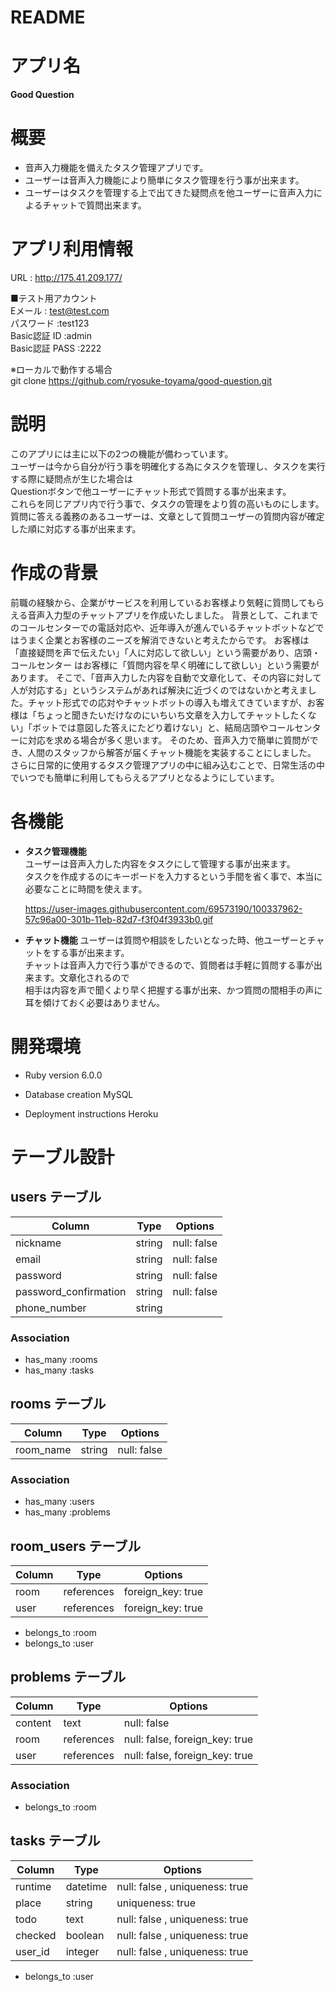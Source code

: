 # README

# アプリ名
**Good Question**

# 概要
* 音声入力機能を備えたタスク管理アプリです。
* ユーザーは音声入力機能により簡単にタスク管理を行う事が出来ます。
* ユーザーはタスクを管理する上で出てきた疑問点を他ユーザーに音声入力によるチャットで質問出来ます。

# アプリ利用情報
URL : http://175.41.209.177/  

■テスト用アカウント  
Eメール        : test@test.com  
パスワード       :test123  
Basic認証 ID   :admin  
Basic認証 PASS :2222  

※ローカルで動作する場合  
git clone https://github.com/ryosuke-toyama/good-question.git

# 説明
このアプリには主に以下の2つの機能が備わっています。  
ユーザーは今から自分が行う事を明確化する為にタスクを管理し、タスクを実行する際に疑問点が生じた場合は  
Questionボタンで他ユーザーにチャット形式で質問する事が出来ます。  
これらを同じアプリ内で行う事で、タスクの管理をより質の高いものにします。  
質問に答える義務のあるユーザーは、文章として質問ユーザーの質問内容が確定した順に対応する事が出来ます。

# 作成の背景
前職の経験から、企業がサービスを利用しているお客様より気軽に質問してもらえる音声入力型のチャットアプリを作成いたしました。
背景として、これまでのコールセンターでの電話対応や、近年導入が進んでいるチャットボットなどではうまく企業とお客様のニーズを解消できないと考えたからです。
お客様は「直接疑問を声で伝えたい」「人に対応して欲しい」という需要があり、店頭・コールセンター はお客様に「質問内容を早く明確にして欲しい」という需要があります。
そこで、「音声入力した内容を自動で文章化して、その内容に対して人が対応する」というシステムがあれば解決に近づくのではないかと考えました。チャット形式での応対やチャットボットの導入も増えてきていますが、お客様は「ちょっと聞きたいだけなのにいちいち文章を入力してチャットしたくない」「ボットでは意図した答えにたどり着けない」と、結局店頭やコールセンターに対応を求める場合が多く思います。
そのため、音声入力で簡単に質問ができ、人間のスタッフから解答が届くチャット機能を実装することにしました。
さらに日常的に使用するタスク管理アプリの中に組み込むことで、日常生活の中でいつでも簡単に利用してもらえるアプリとなるようにしています。

# 各機能

* **タスク管理機能**  
  ユーザーは音声入力した内容をタスクにして管理する事が出来ます。  
  タスクを作成するのにキーボードを入力するという手間を省く事で、本当に必要なことに時間を使えます。
  
  https://user-images.githubusercontent.com/69573190/100337962-57c96a00-301b-11eb-82d7-f3f04f3933b0.gif

* **チャット機能**
  ユーザーは質問や相談をしたいとなった時、他ユーザーとチャットをする事が出来ます。  
  チャットは音声入力で行う事ができるので、質問者は手軽に質問する事が出来ます。文章化されるので  
  相手は内容を声で聞くより早く把握する事が出来、かつ質問の間相手の声に耳を傾けておく必要はありません。

# 開発環境

* Ruby version 6.0.0

* Database creation MySQL

* Deployment instructions Heroku

# テーブル設計

## users テーブル

| Column                | Type       | Options     |
| ----------------------| ---------- | ----------- |
| nickname              | string     | null: false |
| email                 | string     | null: false |
| password              | string     | null: false |
| password_confirmation | string     | null: false |
| phone_number          | string     |             |

### Association

- has_many :rooms
- has_many :tasks

## rooms テーブル

| Column           | Type       | Options      |
| ---------------- | ---------- | -------------|
| room_name        | string     | null: false  |

### Association

- has_many :users
- has_many :problems

## room_users テーブル

| Column           | Type       | Options           |
| ---------------- | ---------- | ----------------- |
| room             | references | foreign_key: true |
| user             | references | foreign_key: true |

- belongs_to :room
- belongs_to :user

## problems テーブル

| Column           | Type       | Options                        |
| ---------------- | ---------- | ------------------------------ |
| content          | text       | null: false                    |
| room             | references | null: false, foreign_key: true |
| user             | references | null: false, foreign_key: true |

### Association

- belongs_to :room

## tasks テーブル

| Column            | Type       | Options                       |
| ----------------- | ---------- | ----------------------------- |
| runtime           | datetime   | null: false , uniqueness: true|
| place             | string     |               uniqueness: true|
| todo              | text       | null: false , uniqueness: true|
| checked           | boolean    | null: false , uniqueness: true|
| user_id           | integer    | null: false , uniqueness: true|

- belongs_to :user
